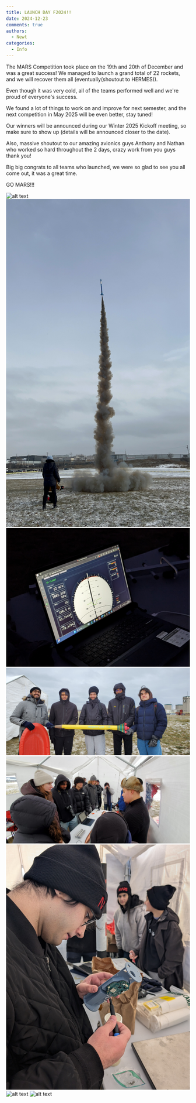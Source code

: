 ```yaml
---
title: LAUNCH DAY F2024!!
date: 2024-12-23
comments: true
authors:
  - Newt
categories:
  - Info
---
```


The MARS Competition took place on the 19th and 20th of December and was a great success!
We managed to launch a grand total of 22 rockets, and we will recover them all (eventually(shoutout to HERMES)).

Even though it was very cold, all of the teams performed well and we're proud of everyone's success.

We found a lot of things to work on and improve for next semester, and the next competition in May 2025 will be even better, stay tuned!

Our winners will be announced during our Winter 2025 Kickoff meeting, so make sure to show up (details will be announced closer to the date).

Also, massive shoutout to our amazing avionics guys Anthony and Nathan who worked so hard throughout the 2 days, crazy work from you guys thank you!

Big big congrats to all teams who launched, we were so glad to see you all come out, it was a great time.

GO MARS!!!

![alt text](IMG_3403.JPG)
![alt text](IMG_7908.JPG)
![alt text](PXL_20241219_221819848.RAW-01.COVER.jpg) 
![alt text](20241220_134745.jpg) 
![alt text](20241220_135735.jpg) 
![alt text](PXL_20241219_134921276.RAW-01.COVER.jpg) 
![alt text](IMG_3304.JPG)
![alt text](IMG_3349.JPG)